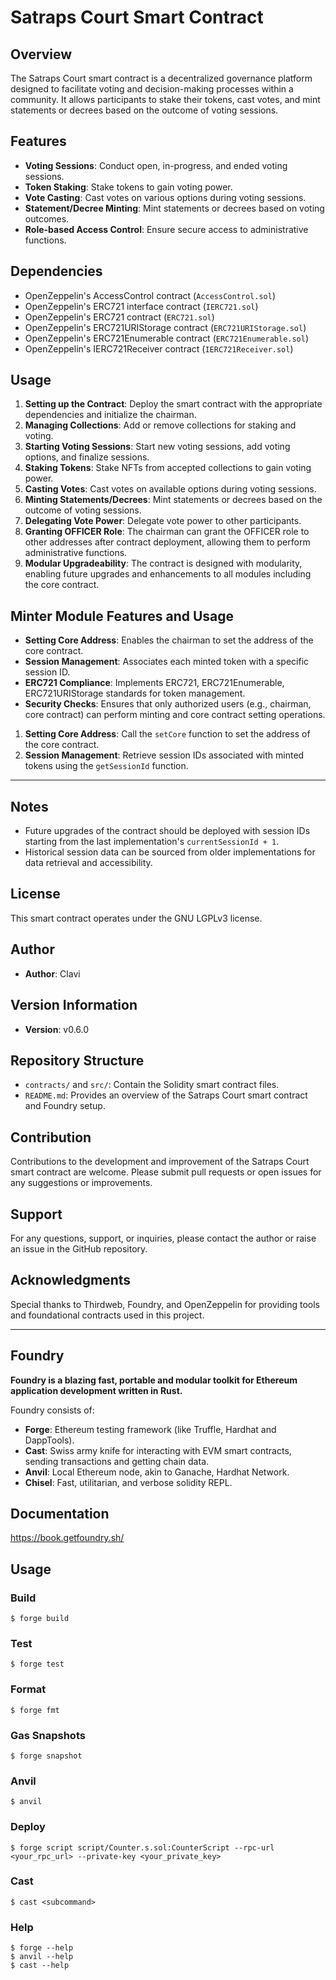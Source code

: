 # Satraps Court Smart Contract

## Overview

The Satraps Court smart contract is a decentralized governance platform designed to facilitate voting and decision-making processes within a community. It allows participants to stake their tokens, cast votes, and mint statements or decrees based on the outcome of voting sessions.

## Features

- **Voting Sessions**: Conduct open, in-progress, and ended voting sessions.
- **Token Staking**: Stake tokens to gain voting power.
- **Vote Casting**: Cast votes on various options during voting sessions.
- **Statement/Decree Minting**: Mint statements or decrees based on voting outcomes.
- **Role-based Access Control**: Ensure secure access to administrative functions.

## Dependencies

- OpenZeppelin's AccessControl contract (`AccessControl.sol`)
- OpenZeppelin's ERC721 interface contract (`IERC721.sol`)
- OpenZeppelin's ERC721 contract (`ERC721.sol`)
- OpenZeppelin's ERC721URIStorage contract (`ERC721URIStorage.sol`)
- OpenZeppelin's ERC721Enumerable contract (`ERC721Enumerable.sol`)
- OpenZeppelin's IERC721Receiver contract (`IERC721Receiver.sol`)

## Usage

1. **Setting up the Contract**: Deploy the smart contract with the appropriate dependencies and initialize the chairman.
2. **Managing Collections**: Add or remove collections for staking and voting.
3. **Starting Voting Sessions**: Start new voting sessions, add voting options, and finalize sessions.
4. **Staking Tokens**: Stake NFTs from accepted collections to gain voting power.
5. **Casting Votes**: Cast votes on available options during voting sessions.
6. **Minting Statements/Decrees**: Mint statements or decrees based on the outcome of voting sessions.
7. **Delegating Vote Power**: Delegate vote power to other participants.
8. **Granting OFFICER Role**: The chairman can grant the OFFICER role to other addresses after contract deployment, allowing them to perform administrative functions.
9. **Modular Upgradeability**: The contract is designed with modularity, enabling future upgrades and enhancements to all modules including the core contract.

## Minter Module Features and Usage

- **Setting Core Address**: Enables the chairman to set the address of the core contract.
- **Session Management**: Associates each minted token with a specific session ID.
- **ERC721 Compliance**: Implements ERC721, ERC721Enumerable, ERC721URIStorage standards for token management.
- **Security Checks**: Ensures that only authorized users (e.g., chairman, core contract) can perform minting and core contract setting operations.

1. **Setting Core Address**: Call the `setCore` function to set the address of the core contract.
2. **Session Management**: Retrieve session IDs associated with minted tokens using the `getSessionId` function.

---

## Notes

- Future upgrades of the contract should be deployed with session IDs starting from the last implementation's `currentSessionId + 1`.
- Historical session data can be sourced from older implementations for data retrieval and accessibility.

## License

This smart contract operates under the GNU LGPLv3 license.

## Author

- **Author**: Clavi

## Version Information

- **Version**: v0.6.0

## Repository Structure

- `contracts/` and `src/`: Contain the Solidity smart contract files.
- `README.md`: Provides an overview of the Satraps Court smart contract and Foundry setup.

## Contribution

Contributions to the development and improvement of the Satraps Court smart contract are welcome. Please submit pull requests or open issues for any suggestions or improvements.

## Support

For any questions, support, or inquiries, please contact the author or raise an issue in the GitHub repository.

## Acknowledgments

Special thanks to Thirdweb, Foundry, and OpenZeppelin for providing tools and foundational contracts used in this project.

---

## Foundry

**Foundry is a blazing fast, portable and modular toolkit for Ethereum application development written in Rust.**

Foundry consists of:

- **Forge**: Ethereum testing framework (like Truffle, Hardhat and DappTools).
- **Cast**: Swiss army knife for interacting with EVM smart contracts, sending transactions and getting chain data.
- **Anvil**: Local Ethereum node, akin to Ganache, Hardhat Network.
- **Chisel**: Fast, utilitarian, and verbose solidity REPL.

## Documentation

https://book.getfoundry.sh/

## Usage

### Build

```shell
$ forge build
```

### Test

```shell
$ forge test
```

### Format

```shell
$ forge fmt
```

### Gas Snapshots

```shell
$ forge snapshot
```

### Anvil

```shell
$ anvil
```

### Deploy

```shell
$ forge script script/Counter.s.sol:CounterScript --rpc-url <your_rpc_url> --private-key <your_private_key>
```

### Cast

```shell
$ cast <subcommand>
```

### Help

```shell
$ forge --help
$ anvil --help
$ cast --help
```
